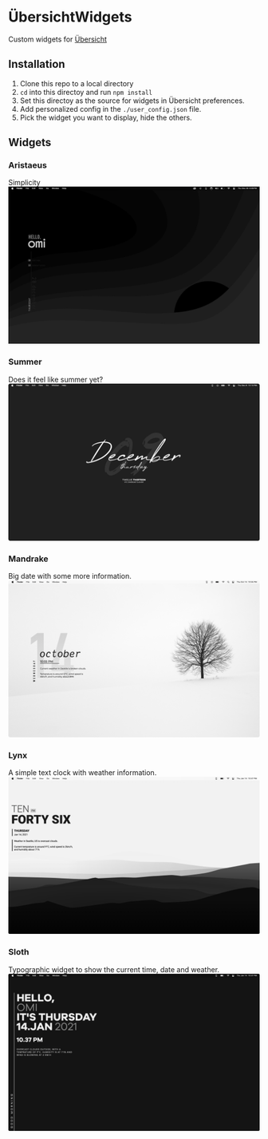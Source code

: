 # ÜbersichtWidgets

Custom widgets for [Übersicht](https://tracesof.net/uebersicht/)

## Installation

1. Clone this repo to a local directory
2. `cd` into this directoy and run `npm install`
3. Set this directoy as the source for widgets in Übersicht preferences.
4. Add personalized config in the `./user_config.json` file.
5. Pick the widget you want to display, hide the others.

## Widgets

### Aristaeus

Simplicity
![](./repo_resources/aristaeus.png)

### Summer

Does it feel like summer yet?
![](./repo_resources/summer.png)

### Mandrake

Big date with some more information.
![](./repo_resources/mandrake.png)

### Lynx

A simple text clock with weather information.
![](./repo_resources/lynx.png)

### Sloth

Typographic widget to show the current time, date and weather.
![](./repo_resources/sloth.png)
